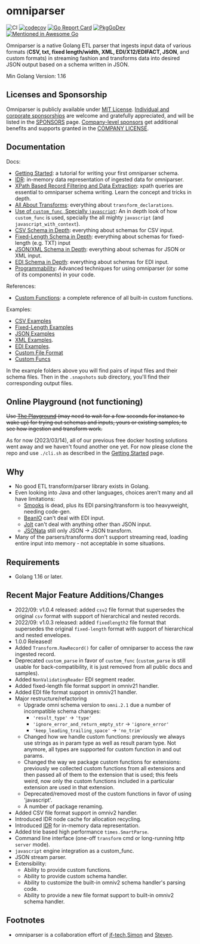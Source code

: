 # omniparser
![CI](https://github.com/jf-tech/omniparser/workflows/CI/badge.svg)
[![codecov](https://codecov.io/gh/jf-tech/omniparser/branch/master/graph/badge.svg)](https://codecov.io/gh/jf-tech/omniparser)
[![Go Report Card](https://goreportcard.com/badge/github.com/jf-tech/omniparser)](https://goreportcard.com/report/github.com/jf-tech/omniparser)
[![PkgGoDev](https://pkg.go.dev/badge/github.com/jf-tech/omniparser)](https://pkg.go.dev/github.com/jf-tech/omniparser)
[![Mentioned in Awesome Go](https://awesome.re/mentioned-badge.svg)](https://github.com/avelino/awesome-go)

Omniparser is a native Golang ETL parser that ingests input data of various formats (**CSV, txt, fixed length/width,
XML, EDI/X12/EDIFACT, JSON**, and custom formats) in streaming fashion and transforms data into desired JSON output
based on a schema written in JSON.

Min Golang Version: 1.16

## Licenses and Sponsorship
Omniparser is publicly available under [MIT License](./LICENSE).
[Individual and corporate sponsorships](https://github.com/sponsors/jf-tech/) are welcome and gratefully
appreciated, and will be listed in the [SPONSORS](./sponsors/SPONSORS.md) page.
[Company-level sponsors](https://github.com/sponsors/jf-tech/) get additional benefits and supports
granted in the [COMPANY LICENSE](./sponsors/COMPANY_LICENSE.md).

## Documentation

Docs:
- [Getting Started](./doc/gettingstarted.md): a tutorial for writing your first omniparser schema.
- [IDR](./doc/idr.md): in-memory data representation of ingested data for omniparser.
- [XPath Based Record Filtering and Data Extraction](./doc/xpath.md): xpath queries are essential to omniparser schema
writing. Learn the concept and tricks in depth.
- [All About Transforms](./doc/transforms.md): everything about `transform_declarations`.
- [Use of `custom_func`, Specially `javascript`](./doc/use_of_custom_funcs.md): An in depth look of how `custom_func`
is used, specially the all mighty `javascript` (and `javascript_with_context`).
- [CSV Schema in Depth](./doc/csv2_in_depth.md): everything about schemas for CSV input.
- [Fixed-Length Schema in Depth](./doc/fixedlength2_in_depth.md): everything about schemas for fixed-length (e.g. TXT)
input
- [JSON/XML Schema in Depth](./doc/json_xml_in_depth.md): everything about schemas for JSON or XML input.
- [EDI Schema in Depth](./doc/edi_in_depth.md): everything about schemas for EDI input.
- [Programmability](./doc/programmability.md): Advanced techniques for using omniparser (or some of its components) in
your code.

References:
- [Custom Functions](./doc/customfuncs.md): a complete reference of all built-in custom functions.

Examples:
- [CSV Examples](extensions/omniv21/samples/csv2)
- [Fixed-Length Examples](extensions/omniv21/samples/fixedlength2)
- [JSON Examples](extensions/omniv21/samples/json)
- [XML Examples](extensions/omniv21/samples/xml).
- [EDI Examples](extensions/omniv21/samples/edi).
- [Custom File Format](extensions/omniv21/samples/customfileformats/jsonlog)
- [Custom Funcs](extensions/omniv21/samples/customfuncs)

In the example folders above you will find pairs of input files and their schema files. Then in the
`.snapshots` sub directory, you'll find their corresponding output files.

## Online Playground (not functioning)

~~Use [The Playground](https://omniparser-prod-omniparser-qd0sj4.mo2.mogenius.io/)  (may need to wait for a few seconds for instance to wake up)
for trying out schemas and inputs, yours or existing samples, to see how ingestion and transform work.~~

As for now (2023/03/14), all of our previous free docker hosting solutions went away and we haven't found another one yet. For now please clone the repo and use `./cli.sh` as described in the [Getting Started](./doc/gettingstarted.md) page.

## Why
- No good ETL transform/parser library exists in Golang.
- Even looking into Java and other languages, choices aren't many and all have limitations:
    - [Smooks](https://www.smooks.org/) is dead, plus its EDI parsing/transform is too heavyweight, needing code-gen.
    - [BeanIO](http://beanio.org/) can't deal with EDI input.
    - [Jolt](https://github.com/bazaarvoice/jolt) can't deal with anything other than JSON input.
    - [JSONata](https://jsonata.org/) still only JSON -> JSON transform.
- Many of the parsers/transforms don't support streaming read, loading entire input into memory - not acceptable in some
situations.

## Requirements
- Golang 1.16 or later.

## Recent Major Feature Additions/Changes
- 2022/09: v1.0.4 released: added `csv2` file format that supersedes the original `csv` format with support of hierarchical and nested records.
- 2022/09: v1.0.3 released: added `fixedlength2` file format that supersedes the original `fixed-length` format with support of hierarchical and nested envelopes.
- 1.0.0 Released!
- Added `Transform.RawRecord()` for caller of omniparser to access the raw ingested record.
- Deprecated `custom_parse` in favor of `custom_func` (`custom_parse` is still usable for
back-compatibility, it is just removed from all public docs and samples).
- Added `NonValidatingReader` EDI segment reader.
- Added fixed-length file format support in omniv21 handler.
- Added EDI file format support in omniv21 handler.
- Major restructure/refactoring
    - Upgrade omni schema version to `omni.2.1` due a number of incompatible schema changes:
        - `'result_type'` -> `'type'`
        - `'ignore_error_and_return_empty_str` -> `'ignore_error'`
        - `'keep_leading_trailing_space'` -> `'no_trim'`
    - Changed how we handle custom functions: previously we always use strings as in param type as well as result param
    type. Not anymore, all types are supported for custom function in and out params.
    - Changed the way we package custom functions for extensions: previously we collected custom functions from all
    extensions and then passed all of them to the extension that is used; this feels weird, now only the custom
    functions included in a particular extension are used in that extension.
    - Deprecated/removed most of the custom functions in favor of using 'javascript'.
    - A number of package renaming.
- Added CSV file format support in omniv2 handler.
- Introduced IDR node cache for allocation recycling.
- Introduced [IDR](./doc/idr.md) for in-memory data representation.
- Added trie based high performance `times.SmartParse`.
- Command line interface (one-off `transform` cmd or long-running http `server` mode).
- `javascript` engine integration as a custom_func.
- JSON stream parser.
- Extensibility:
    - Ability to provide custom functions.
    - Ability to provide custom schema handler.
    - Ability to customize the built-in omniv2 schema handler's parsing code.
    - Ability to provide a new file format support to built-in omniv2 schema handler.

## Footnotes
- omniparser is a collaboration effort of [jf-tech](https://github.com/jf-tech/),[Simon](https://github.com/liangxibing)
and [Steven](http://github.com/wangjia007bond).
